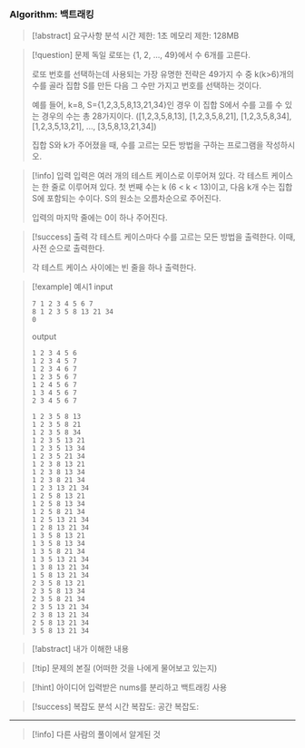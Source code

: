 ### Algorithm: 백트래킹

> [!abstract] 요구사항 분석
> 시간 제한: 1초
> 메모리 제한: 128MB

> [!question] 문제
> 독일 로또는 {1, 2, ..., 49}에서 수 6개를 고른다.
>
> 로또 번호를 선택하는데 사용되는 가장 유명한 전략은 49가지 수 중 k(k>6)개의 수를 골라 집합 S를 만든 다음 그 수만 가지고 번호를 선택하는 것이다.
>
> 예를 들어, k=8, S={1,2,3,5,8,13,21,34}인 경우 이 집합 S에서 수를 고를 수 있는 경우의 수는 총 28가지이다. ([1,2,3,5,8,13], [1,2,3,5,8,21], [1,2,3,5,8,34], [1,2,3,5,13,21], ..., [3,5,8,13,21,34])
>
> 집합 S와 k가 주어졌을 때, 수를 고르는 모든 방법을 구하는 프로그램을 작성하시오.

> [!info] 입력
> 입력은 여러 개의 테스트 케이스로 이루어져 있다. 각 테스트 케이스는 한 줄로 이루어져 있다. 첫 번째 수는 k (6 < k < 13)이고, 다음 k개 수는 집합 S에 포함되는 수이다. S의 원소는 오름차순으로 주어진다.
>
> 입력의 마지막 줄에는 0이 하나 주어진다.

> [!success] 출력
> 각 테스트 케이스마다 수를 고르는 모든 방법을 출력한다. 이때, 사전 순으로 출력한다.
>
> 각 테스트 케이스 사이에는 빈 줄을 하나 출력한다.

> [!example] 예시1
> input
>
> ```
> 7 1 2 3 4 5 6 7
> 8 1 2 3 5 8 13 21 34
> 0
> ```
>
> output
>
> ```
> 1 2 3 4 5 6
> 1 2 3 4 5 7
> 1 2 3 4 6 7
> 1 2 3 5 6 7
> 1 2 4 5 6 7
> 1 3 4 5 6 7
> 2 3 4 5 6 7
>
> 1 2 3 5 8 13
> 1 2 3 5 8 21
> 1 2 3 5 8 34
> 1 2 3 5 13 21
> 1 2 3 5 13 34
> 1 2 3 5 21 34
> 1 2 3 8 13 21
> 1 2 3 8 13 34
> 1 2 3 8 21 34
> 1 2 3 13 21 34
> 1 2 5 8 13 21
> 1 2 5 8 13 34
> 1 2 5 8 21 34
> 1 2 5 13 21 34
> 1 2 8 13 21 34
> 1 3 5 8 13 21
> 1 3 5 8 13 34
> 1 3 5 8 21 34
> 1 3 5 13 21 34
> 1 3 8 13 21 34
> 1 5 8 13 21 34
> 2 3 5 8 13 21
> 2 3 5 8 13 34
> 2 3 5 8 21 34
> 2 3 5 13 21 34
> 2 3 8 13 21 34
> 2 5 8 13 21 34
> 3 5 8 13 21 34
> ```

> [!abstract] 내가 이해한 내용

> [!tip] 문제의 본질 (어떠한 것을 나에게 물어보고 있는지)

> [!hint] 아이디어
> 입력받은 nums를 분리하고 백트래킹 사용

> [!success] 복잡도 분석
> 시간 복잡도:
> 공간 복잡도:

---

> [!info] 다른 사람의 풀이에서 알게된 것
